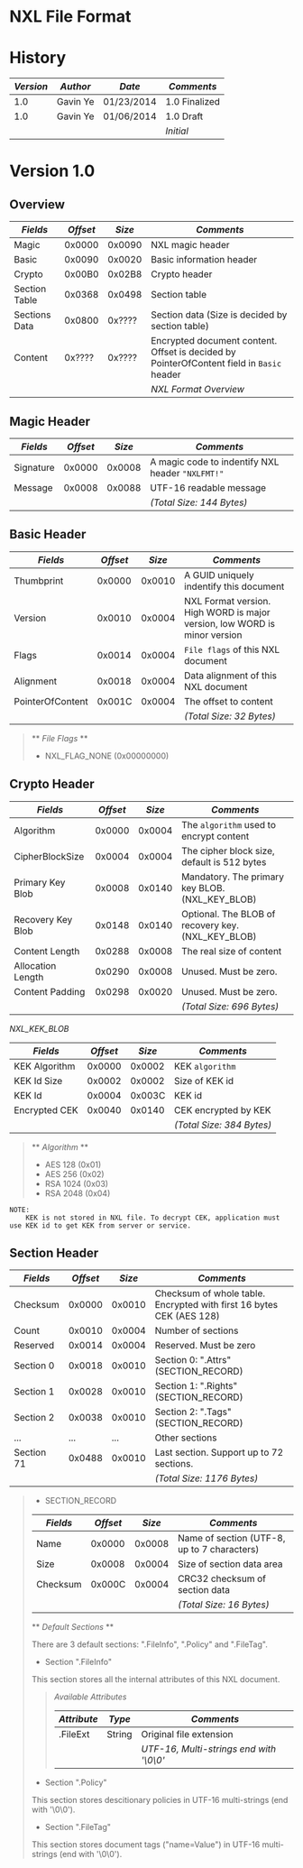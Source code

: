 # **NXL File Format**

# History

| *Version* |  *Author*     |   *Date*      |   *Comments*              |
|-----------|---------------|---------------|---------------------------|
|   1.0     |   Gavin Ye    |   01/23/2014  |   1.0 Finalized           |
|   1.0     |   Gavin Ye    |   01/06/2014  |   1.0 Draft               |
|           |               |               |   *Initial*               |

# Version 1.0

## Overview

|  *Fields*     |  *Offset*   |   *Size*    |   *Comments*              |
|---------------|-------------|-------------|---------------------------|
|   Magic       |   0x0000    |   0x0090    |   NXL magic header        |
|   Basic       |   0x0090    |   0x0020    |   Basic information header|
|   Crypto      |   0x00B0    |   0x02B8    |   Crypto header           |
| Section Table |   0x0368    |   0x0498    |   Section table           |
| Sections Data |   0x0800    |   0x????    |   Section data (Size is decided by section table)           |
|   Content     |   0x????    |   0x????    |   Encrypted document content. Offset is decided by PointerOfContent field in `Basic` header |
|               |             |             |    *NXL Format Overview*  |


## Magic Header

|  *Fields*     |  *Offset*   |   *Size*    |   *Comments*              |
|---------------|-------------|-------------|---------------------------|
|   Signature   |   0x0000    |   0x0008    |   A magic code to indentify NXL header `"NXLFMT!"` |
|   Message     |   0x0008    |   0x0088    |   UTF-16 readable message |
|               |             |             |   *(Total Size: 144 Bytes)*     |


## Basic Header

|  *Fields*         |  *Offset*   |   *Size*    |   *Comments*              |
|-------------------|-------------|-------------|---------------------------|
|  Thumbprint       |   0x0000    |   0x0010    |   A GUID uniquely indentify this document |
|  Version          |   0x0010    |   0x0004    |   NXL Format version. High WORD is major version, low WORD is minor version |
|  Flags            |   0x0014    |   0x0004    |   `File flags` of this NXL document |
|  Alignment        |   0x0018    |   0x0004    |   Data alignment of this NXL document |
|  PointerOfContent |   0x001C    |   0x0004    |   The offset to content |
|                   |             |             |   *(Total Size: 32 Bytes)*    |

> ** *File Flags* **
> 
> - NXL_FLAG_NONE (0x00000000)
>


## Crypto Header

|  *Fields*         |  *Offset*   |   *Size*    |   *Comments*              |
|-------------------|-------------|-------------|---------------------------|
|  Algorithm        |   0x0000    |   0x0004    |   The `algorithm` used to encrypt content |
|  CipherBlockSize  |   0x0004    |   0x0004    |   The cipher block size, default is 512 bytes |
|  Primary Key Blob |   0x0008    |   0x0140    |   Mandatory. The primary key BLOB. (NXL_KEY_BLOB) |
| Recovery Key Blob |   0x0148    |   0x0140    |   Optional. The BLOB of recovery key. (NXL_KEY_BLOB) |
|  Content Length   |   0x0288    |   0x0008    |   The real size of content |
| Allocation Length |   0x0290    |   0x0008    |   Unused. Must be zero. |
|  Content Padding  |   0x0298    |   0x0020    |   Unused. Must be zero. |
|                   |             |             |   *(Total Size: 696 Bytes)*    |

*NXL_KEK_BLOB*

|  *Fields*     |  *Offset*   |   *Size*    |   *Comments*              |
|---------------|-------------|-------------|---------------------------|
| KEK Algorithm |   0x0000    |   0x0002    |   KEK `algorithm`  |
| KEK Id Size   |   0x0002    |   0x0002    |   Size of KEK id |
| KEK Id        |   0x0004    |   0x003C    |   KEK id |
| Encrypted CEK |   0x0040    |   0x0140    |   CEK encrypted by KEK |
|               |             |             |   *(Total Size: 384 Bytes)*    |

> ** *Algorithm* **
> 
> - AES 128 (0x01)
> - AES 256 (0x02)
> - RSA 1024 (0x03)
> - RSA 2048 (0x04)
>

```
NOTE:
    KEK is not stored in NXL file. To decrypt CEK, application must use KEK id to get KEK from server or service.
```

## Section Header

|  *Fields*         |  *Offset*   |   *Size*    |   *Comments*              |
|-------------------|-------------|-------------|---------------------------|
|  Checksum         |   0x0000    |   0x0010    |   Checksum of whole table. Encrypted with first 16 bytes CEK (AES 128) |
|  Count            |   0x0010    |   0x0004    |   Number of sections |
|  Reserved         |   0x0014    |   0x0004    |   Reserved. Must be zero |
|  Section 0        |   0x0018    |   0x0010    |   Section 0: ".Attrs" (SECTION_RECORD) |
|  Section 1        |   0x0028    |   0x0010    |   Section 1: ".Rights" (SECTION_RECORD) |
|  Section 2        |   0x0038    |   0x0010    |   Section 2: ".Tags" (SECTION_RECORD) |
|  ...              |   ...       |   ...       |   Other sections  |
|  Section 71       |   0x0488    |   0x0010    |   Last section. Support up to 72 sections. |
|                   |             |             |   *(Total Size: 1176 Bytes)*    |

> - SECTION_RECORD
> 
> |  *Fields*     |  *Offset*   |   *Size*    |   *Comments*              |
> |---------------|-------------|-------------|---------------------------|
> |  Name         |   0x0000    |   0x0008    |   Name of section (UTF-8, up to 7 characters)  |
> |  Size         |   0x0008    |   0x0004    |   Size of section data area |
> |  Checksum     |   0x000C    |   0x0004    |   CRC32 checksum of section data |
> |               |             |             |   *(Total Size: 16 Bytes)*    |
> 
> 
> ** *Default Sections* **
>
> There are 3 default sections: ".FileInfo", ".Policy" and ".FileTag".
>    
> - Section ".FileInfo"
> 
> This section stores all the internal attributes of this NXL document.
> 
>> *Available Attributes*
>> 
>> |  *Attribute*  |  *Type*     |   *Comments*              |
>> |---------------|-------------|---------------------------|
>> |  .FileExt     |   String    |   Original file extension  |
>> |               |             |   *UTF-16, Multi-strings end with '\0\0'*    |
> 
> 
> - Section ".Policy"
> 
> This section stores descitionary policies in UTF-16 multi-strings (end with '\0\0').
> 
> - Section ".FileTag"
> 
> This section stores document tags ("name=Value") in UTF-16 multi-strings (end with '\0\0').